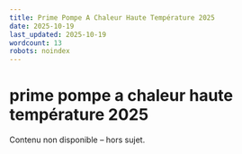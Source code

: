 ```yaml
---
title: Prime Pompe A Chaleur Haute Température 2025
date: 2025-10-19
last_updated: 2025-10-19
wordcount: 13
robots: noindex
---
```


# prime pompe a chaleur haute température 2025

Contenu non disponible – hors sujet.